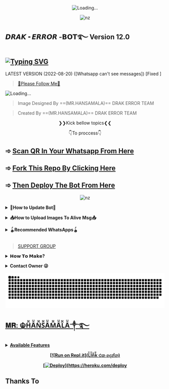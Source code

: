 <p align="center">
<img src="./Android/database/K.Prabhasha.gif" alt="Loading..." width="320"/>
<p align="center">
<img src="https://imgflip.com/gif/6tswjt" alt="nz" width="350"/>
</p>

## 𝘿𝙍𝘼𝙆╺ 𝙀𝙍𝙍𝙊𝙍 -𝗕𝗢𝗧࿐   Version 12.0

## [![Typing SVG](https://readme-typing-svg.herokuapp.com?font=Rockstar-ExtraBold&color=F33A6A&lines=𝐖𝐞𝐥𝐜𝐨𝐦𝐞+𝐓𝐨+𝘿𝙍𝘼𝙆+𝙀𝙍𝙍𝙊𝙍++𝗕𝗢𝗧.;𝙿𝙾𝚆𝙴𝚁𝙳+𝙱𝚈;+𝙳𝚁𝙰𝙺+𝙴𝚁𝚁𝙾𝚁+𝚃𝙴𝙰𝙼;ℂ𝕣𝕖𝕒𝕥𝕖𝕕+𝕓𝕪:+𝐌𝐑.𝐇𝐀𝐍𝐒𝐀𝐌𝐀𝐋𝐀;𝐌𝐑:+☬𝐌𝐑.𝐓𝐇𝐀𝐑𝐔𝐖𝐀࿐;💕𝐍𝐄𝐖_𝐖𝐇𝐀𝐓𝐒𝐀𝐏𝐏_𝐁𝐎𝐓;𝐃𝐑𝐀𝐊+𝐄𝐑𝐑𝐎𝐑)](https://git.io/typing-svg)

LATEST VERSION (2022-08-20) ([Whatsapp can't see messages]) [Fixed ]

> [🔄Please Follow Me🤭](https://github.com/drakerrorbot/drakerrorbot.git)

<img src="./Android/database/MR.Hansamala-1.gif" alt="Loading..." width="310"/>

> Image Designed By  ==(MR.HANSAMALA)== DRAK ERROR TEAM

> Created By ==(MR.HANSAMALA)== DRAK ERROR TEAM


<p align="center">
❯❯Kick bellow topics❮❮
</p>
<p align="center">
👇To proccess👇
</p>

## ➾ [Scan QR In Your Whatsapp From Here](https://repl.it/badge/github/quiec/whatsAlfa)
 
## ➾ [Fork This Repo By Clicking Here](https://github.com/drakerrorbot/drakerrorbot/fork)
 
## ➾ [Then Deploy The Bot From Here](https://www.herokucdn.com/deploy/button.svg)



<p align="center">

<img src="" alt="nz" width="350"/>

</p>

</details>

<b><details><summary>🔄How to Update Bot🔄</summary>

> [VIDEO](https://drive.google.com/file/d/1798s8erVW31EcmK3Opq-QuV7GG4byyoH/view)

</b>
</details>

<b><details><summary>📤How to Upload Images To Alive Msg📤</summary>

> [VIDEO](https://drive.google.com/file/d/16J5278xK9-5oJUsGPygviVC9U6exw1AZ/view)

</b>
</details>

<b><details><summary>🪀Recommended WhatsApps🪀</summary>

>If you using mod whatsapp!
>DO NOT USE FOUD MODS.

>ඔබ වට්සැප් මොඩ් භාවිතා කරනවා නම් Foud mod හෝ වෙනත් පරණ Base සහිත වට්සැප් මගින් ඔබේ ගිනුම තාවකාලිකව Ban විය හැකියි.

Recommended WhatsApp👇
>Normal WhatsApp [DOWNLOAD](https://play.google.com/store/apps/details?id=com.whatsapp)
>YMWhatsApp Mod [DOWNLOAD](https://ymwhatsapp.com/ymwa/)

</b>
</details>

##

> [SUPPORT GROUP](https://chat.whatsapp.com/IopB0pUXuF22vlEMh9ZQff)

<b><details><summary>𝗛𝗼𝘄 𝗧𝗼 𝗠𝗮𝗸𝗲?</summary>

>මුලින්ම qr code එක scan කරගන්න🥲. multi devices beta වැඩ කරනෝ

>ඊට පස්සෙ මේ git එක fork කරගන්න. හරි. දැන් ඔයා fork කරගත්ත git එකට යන්න😌.

>දැන් වට්සැප් එකේ ඔයාගෙ ලොක් අංගයට session.json කියලා file එකක් ඇවිල්ලා ඇති. ඒක තියෙන්නෙ Whatsapp > media > whatsapp documents > session.json  මෙතන.

>දැන් ඔයා අර fork කරපු git එකට ආයි ගිහින් ඒ session.json එක upload කරලා commit changes දෙන්න...

>දැන් ආයි බැක් වෙලා Edit 'setting.js' With Your Choice ගිහින් ඒව මේව වෙනස් කරගන්න පුලුවම්...

>යටට ගිහින් "Then Deploy The Bot From Here "👈මෙතනින් deploy කරන්න විතරයි තියෙන්නේ...

</b>
</details>

<!-- Contact Owner -->
<b><details><summary>Contact Owner 😜</summary></b>

## ```Connect With Me```
<p align="center">
<a href="https://wa.me/94740203415"><img src="https://www.svgrepo.com/show/122874/whatsapp.svg" width="100"/>
</p>

</details>

<p align="center">
<img src="https://github.com/Platane/snk/raw/output/github-contribution-grid-snake.svg" alt="nz" width="700"/>
</p>

## 𝐌𝐑: ☬H̑̈Ȃ̈N̑̈S̑̈Ȃ̈M̑̈Ȃ̈L̑̈Ȃ̈༒࿐



<b><details><summary>Available Features</summary><br>
	
| Features |  Availability |
| :------: |  :----------: |
|   Convert     |       😎     |
|   Database     |       😎     |
|   Owner     |       😎    |
|   Downloader     |       😎     |
|   Webzone     |       😎       |
|   Searching     |       😎      |
|   Textpro     |       😎      |
|   Ephoto     |       😎     |
|   Anime Web     |       😎      |
|   Stalker     |       😎      |
|   Random Text     |       😎     |
|   Random Image     |       😎     |
|   Creator     |       😎      |

</details>

<div align="center">
	
[![Run on Repl.it](L̑̈Ȋ̈n̑̈k̑̈ එක දෙන්න)

[![Deploy](https://www.herokucdn.com/deploy/button.svg)](https://heroku.com/deploy
</div>
	
	

	

	

	

	

	

	

	

	

	

	

	

	

	

	

	

	

	

	

	

	

	

	

	

	

	

	

	

	

	

	

	

	

	

	

	

	

	

	

	

	

	

	

	

	

	

	

	

	

	

	

	

	

	

	

	

	

	

	

	

	

## Thanks To
